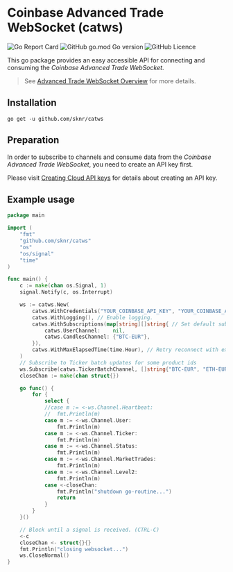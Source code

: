 # Coinbase Advanced Trade WebSocket (catws)

![[Go Report Card](https://goreportcard.com/report/github.com/sknr/catws)](https://goreportcard.com/badge/github.com/sknr/catws)
![GitHub go.mod Go version](https://img.shields.io/github/go-mod/go-version/sknr/catws?style=flat)
![GitHub Licence](https://img.shields.io/github/license/sknr/catws)

This go package provides an easy accessible API for connecting 
and consuming the *Coinbase Advanced Trade WebSocket*.

> See [Advanced Trade WebSocket Overview](https://docs.cloud.coinbase.com/advanced-trade-api/docs/ws-overview) for more details.

## Installation

`go get -u github.com/sknr/catws`

## Preparation

In order to subscribe to channels and consume data from the _Coinbase Advanced Trade WebSocket_, you need to create an API key first.

Please visit [Creating Cloud API keys](https://docs.cloud.coinbase.com/advanced-trade-api/docs/auth#creating-cloud-api-keys) for details about creating an API key.

## Example usage

```go
package main

import (
	"fmt"
	"github.com/sknr/catws"
	"os"
	"os/signal"
	"time"
)

func main() {
	c := make(chan os.Signal, 1)
	signal.Notify(c, os.Interrupt)

	ws := catws.New(
		catws.WithCredentials("YOUR_COINBASE_API_KEY", "YOUR_COINBASE_API_SECRET"),
		catws.WithLogging(), // Enable logging.
		catws.WithSubscriptions(map[string][]string{ // Set default subscriptions -> will be also established after reconnect.
			catws.UserChannel:    nil,
			catws.CandlesChannel: {"BTC-EUR"},
		}),
		catws.WithMaxElapsedTime(time.Hour), // Retry reconnect with exponential backoff for at most 1hour before exiting the app.
	)
	// Subscribe to Ticker batch updates for some product ids
	ws.Subscribe(catws.TickerBatchChannel, []string{"BTC-EUR", "ETH-EUR", "XRP-EUR"}) // Will not be established after reconnect
	closeChan := make(chan struct{})

	go func() {
		for {
			select {
			//case m := <-ws.Channel.Heartbeat:
			//	fmt.Println(m)
			case m := <-ws.Channel.User:
				fmt.Println(m)
			case m := <-ws.Channel.Ticker:
				fmt.Println(m)
			case m := <-ws.Channel.Status:
				fmt.Println(m)
			case m := <-ws.Channel.MarketTrades:
				fmt.Println(m)
			case m := <-ws.Channel.Level2:
				fmt.Println(m)
			case <-closeChan:
				fmt.Println("shutdown go-routine...")
				return
			}
		}
	}()

	// Block until a signal is received. (CTRL-C)
	<-c
	closeChan <- struct{}{}
	fmt.Println("closing websocket...")
	ws.CloseNormal()
}
```